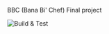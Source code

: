 BBC (Bana Bi' Chef)
Final project


![Build & Test](https://github.com/yurekliisa/BBC/workflows/Build%20&%20Test/badge.svg?branch=master)

